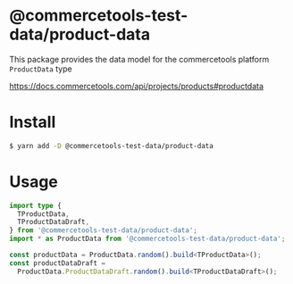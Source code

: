 # @commercetools-test-data/product-data

This package provides the data model for the commercetools platform `ProductData` type

https://docs.commercetools.com/api/projects/products#productdata

# Install

```bash
$ yarn add -D @commercetools-test-data/product-data
```

# Usage

```ts
import type {
  TProductData,
  TProductDataDraft,
} from '@commercetools-test-data/product-data';
import * as ProductData from '@commercetools-test-data/product-data';

const productData = ProductData.random().build<TProductData>();
const productDataDraft =
  ProductData.ProductDataDraft.random().build<TProductDataDraft>();
```
